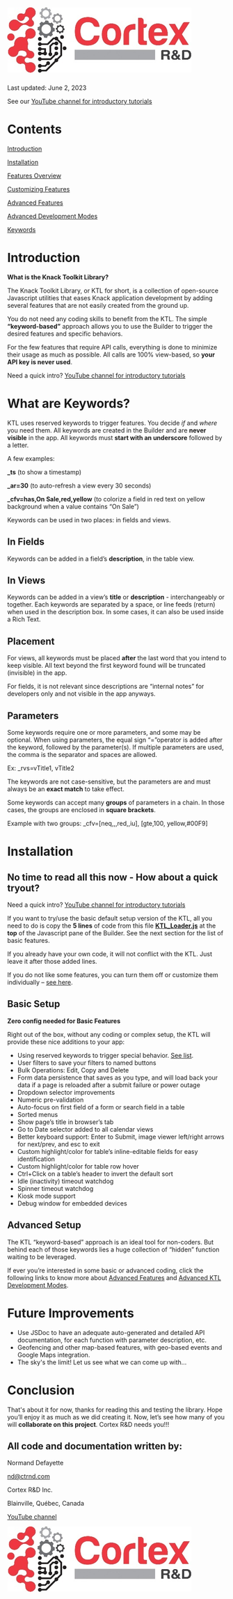 # ![A picture containing text, clipart Description automatically generated](./Docs/media/f885aa5ef3409ff28bd30849d54ad54c.jpeg)

Last updated: June 2, 2023

See our [YouTube channel for introductory tutorials](https://www.youtube.com/@cortexrdinc.4479)

# Contents

[Introduction](#introduction)

[Installation](#installation)

[Features Overview](https://github.com/cortexrd/Knack-Toolkit-Library/wiki/Features-Overview)

[Customizing Features](https://github.com/cortexrd/Knack-Toolkit-Library/wiki/Customizing-Features)

[Advanced Features](https://github.com/cortexrd/Knack-Toolkit-Library/wiki/Advanced-Features)

[Advanced Development Modes](https://github.com/cortexrd/Knack-Toolkit-Library/wiki/Advanced-Development-Modes)

[Keywords](https://github.com/cortexrd/Knack-Toolkit-Library/wiki/Keywords)

# Introduction

**What is the Knack Toolkit Library?**

The Knack Toolkit Library, or KTL for short, is a collection of open-source Javascript utilities that eases Knack application development by adding several features that are not easily created from the ground up.

You do not need any coding skills to benefit from the KTL. The simple **“keyword-based”** approach allows you to use the Builder to trigger the desired features and specific behaviors.

For the few features that require API calls, everything is done to minimize their usage as much as possible. All calls are 100% view-based, so **your API key is never used**.

Need a quick intro? [YouTube channel for introductory tutorials](https://www.youtube.com/@cortexrdinc.4479)

# What are Keywords?

KTL uses reserved keywords to trigger features. You decide *if* and *where* you need them. All keywords are created in the Builder and are **never visible** in the app. All keywords must **start with an underscore** followed by a letter.

A few examples:

**\_ts** (to show a timestamp)

**\_ar=30** (to auto-refresh a view every 30 seconds)

**\_cfv=has,On Sale,red,yellow** (to colorize a field in red text on yellow background when a value contains “On Sale”)

Keywords can be used in two places: in fields and views.

## In Fields

Keywords can be added in a field’s **description**, in the table view.

## In Views

Keywords can be added in a view’s **title** or **description** - interchangeably or together. Each keywords are separated by a space, or line feeds (return) when used in the description box. In some cases, it can also be used inside a Rich Text.

## Placement

For views, all keywords must be placed **after** the last word that you intend to keep visible. All text beyond the first keyword found will be truncated (invisible) in the app.

For fields, it is not relevant since descriptions are “internal notes” for developers only and not visible in the app anyways.

## Parameters

Some keywords require one or more parameters, and some may be optional. When using parameters, the equal sign “=”operator is added after the keyword, followed by the parameter(s). If multiple parameters are used, the comma is the separator and spaces are allowed.

Ex: \_rvs=vTitle1, vTitle2

The keywords are not case-sensitive, but the parameters are and must always be an **exact match** to take effect.

Some keywords can accept many **groups** of parameters in a chain. In those cases, the groups are enclosed in **square brackets**.

Example with two groups: \_cfv=[neq,,,red,,iu], [gte,100, yellow,\#00F9]

# Installation

## No time to read all this now - How about a quick tryout?

Need a quick intro? [YouTube channel for introductory tutorials](https://www.youtube.com/@cortexrdinc.4479)

If you want to try/use the basic default setup version of the KTL, all you need to do is copy the **5 lines** of code from this file [**KTL_Loader.js**](https://github.com/cortexrd/Knack-Toolkit-Library/blob/master/KTL_Loader.js) at the **top** of the Javascript pane of the Builder. See the next section for the list of basic features.

If you already have your own code, it will not conflict with the KTL. Just leave it after those added lines.

If you do not like some features, you can turn them off or customize them individually – [see here](https://github.com/cortexrd/Knack-Toolkit-Library/wiki/Customizing-Features).

## Basic Setup

**Zero config needed for Basic Features**

Right out of the box, without any coding or complex setup, the KTL will provide these nice additions to your app:

-   Using reserved keywords to trigger special behavior. [See list](https://github.com/cortexrd/Knack-Toolkit-Library/wiki/Keywords).
-   User filters to save your filters to named buttons
-   Bulk Operations: Edit, Copy and Delete
-   Form data persistence that saves as you type, and will load back your data if a page is reloaded after a submit failure or power outage
-   Dropdown selector improvements
-   Numeric pre-validation
-   Auto-focus on first field of a form or search field in a table
-   Sorted menus
-   Show page’s title in browser’s tab
-   Go to Date selector added to all calendar views
-   Better keyboard support: Enter to Submit, image viewer left/right arrows for next/prev, and esc to exit
-   Custom highlight/color for table’s inline-editable fields for easy identification
-   Custom highlight/color for table row hover
-   Ctrl+Click on a table’s header to invert the default sort
-   Idle (inactivity) timeout watchdog
-   Spinner timeout watchdog
-   Kiosk mode support
-   Debug window for embedded devices

## Advanced Setup

The KTL “keyword-based” approach is an ideal tool for non-coders. But behind each of those keywords lies a huge collection of “hidden” function waiting to be leveraged.

If ever you’re interested in some basic or advanced coding, click the following links to know more about [Advanced Features](https://github.com/cortexrd/Knack-Toolkit-Library/wiki/Advanced-Features) and [Advanced KTL Development Modes](https://github.com/cortexrd/Knack-Toolkit-Library/wiki/Advanced-KTL-Development-Modes).

# Future Improvements

-   Use JSDoc to have an adequate auto-generated and detailed API documentation, for each function with parameter description, etc.
-   Geofencing and other map-based features, with geo-based events and Google Maps integration.
-   The sky's the limit! Let us see what we can come up with…

# Conclusion

That's about it for now, thanks for reading this and testing the library. Hope you’ll enjoy it as much as we did creating it. Now, let’s see how many of you will **collaborate on this project**. Cortex R&D needs you!!!

## 

## All code and documentation written by:

Normand Defayette

[nd@ctrnd.com](mailto:nd@ctrnd.com)

Cortex R&D Inc.

Blainville, Québec, Canada

[YouTube channel](https://www.youtube.com/@cortexrdinc.4479)

![A picture containing text, clipart Description automatically generated](./Docs/media/f885aa5ef3409ff28bd30849d54ad54c.jpeg)
